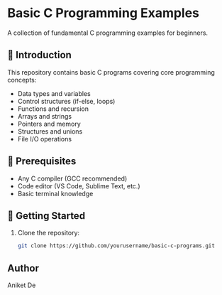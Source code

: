 # Basic C Programming Examples

A collection of fundamental C programming examples for beginners.

## 🚀 Introduction
This repository contains basic C programs covering core programming concepts:
- Data types and variables
- Control structures (if-else, loops)
- Functions and recursion
- Arrays and strings
- Pointers and memory
- Structures and unions
- File I/O operations

## 🔧 Prerequisites
- Any C compiler (GCC recommended)
- Code editor (VS Code, Sublime Text, etc.)
- Basic terminal knowledge

## 🏁 Getting Started
1. Clone the repository:
   ```bash
   git clone https://github.com/yourusername/basic-c-programs.git

## Author
Aniket De
